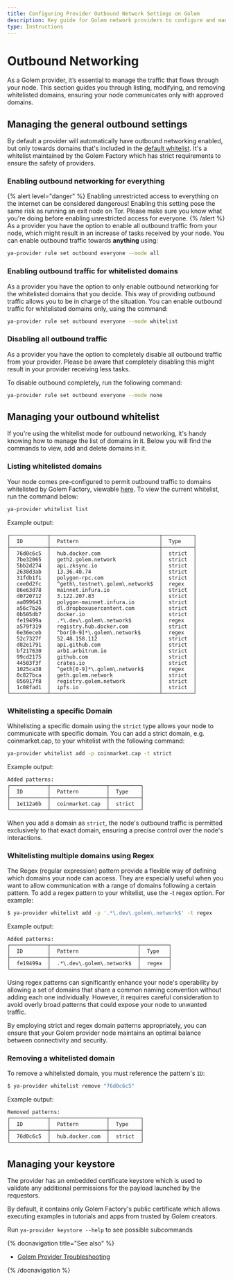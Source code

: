 ```yaml
---
title: Configuring Provider Outbound Network Settings on Golem
description: Key guide for Golem network providers to configure and manage outbound traffic settings, ensuring secure and efficient node communication.
type: Instructions
---
```


# Outbound Networking

As a Golem provider, it’s essential to manage the traffic that flows through your node. This section guides you through listing, modifying, and removing whitelisted domains, ensuring your node communicates only with approved domains.

## Managing the general outbound settings

By default a provider will automatically have outbound networking enabled, but only towards domains that's included in the [default whitelist](https://github.com/golemfactory/ya-installer-resources/tree/main/whitelist). It's a whitelist maintained by the Golem Factory which has strict requirements to ensure the safety of providers.

### Enabling outbound networking for everything

{% alert level="danger" %}
Enabling unrestricted access to everything on the internet can be considered dangerous! Enabling this setting pose the same risk as running an exit node on Tor. Please make sure you know what you're doing before enabling unrestricted access for everyone.
{% /alert %}
As a provider you have the option to enable all outbound traffic from your node, which might result in an increase of tasks received by your node. You can enable outbound traffic towards **anything** using:

```bash
ya-provider rule set outbound everyone --mode all
```

### Enabling outbound traffic for whitelisted domains

As a provider you have the option to only enable outbound networking for the whitelisted domains that you decide. This way of providing outbound traffic allows you to be in charge of the situation. You can enable outbound traffic for whitelisted domains only, using the command:

```bash
ya-provider rule set outbound everyone --mode whitelist
```

### Disabling all outbound traffic

As a provider you have the option to completely disable all outbound traffic from your provider. Please be aware that completely disabling this might result in your provider receiving less tasks.

To disable outbound completely, run the following command:

```bash
ya-provider rule set outbound everyone --mode none
```

## Managing your outbound whitelist

If you're using the whitelist mode for outbound networking, it's handy knowing how to manage the list of domains in it. Below you will find the commands to view, add and delete domains in it.

### Listing whitelisted domains

Your node comes pre-configured to permit outbound traffic to domains whitelisted by Golem Factory, viewable [here](https://github.com/golemfactory/ya-installer-resources/tree/main/whitelist). To view the current whitelist, run the command below:

```bash
ya-provider whitelist list
```

Example output:

```
┌────────────┬───────────────────────────────────┬──────────┐
│  ID        │  Pattern                          │  Type    │
├────────────┼───────────────────────────────────┼──────────┤
│  76d0c6c5  │  hub.docker.com                   │  strict  │
│  7be32065  │  geth2.golem.network              │  strict  │
│  5bb2d274  │  api.zksync.io                    │  strict  │
│  2638d3ab  │  13.36.40.74                      │  strict  │
│  31fdb1f1  │  polygon-rpc.com                  │  strict  │
│  cee0d2fc  │  ^geth\.testnet\.golem\.network$  │  regex   │
│  86e63d78  │  mainnet.infura.io                │  strict  │
│  d0720712  │  3.122.207.83                     │  strict  │
│  aa099643  │  polygon-mainnet.infura.io        │  strict  │
│  a56c7b26  │  dl.dropboxusercontent.com        │  strict  │
│  0b505db7  │  docker.io                        │  strict  │
│  fe19499a  │  .*\.dev\.golem\.network$         │  regex   │
│  a579f319  │  registry.hub.docker.com          │  strict  │
│  6e36eceb  │  ^bor[0-9]*\.golem\.network$      │  regex   │
│  52c7327f  │  52.48.158.112                    │  strict  │
│  d82e1791  │  api.github.com                   │  strict  │
│  bf217630  │  arb1.arbitrum.io                 │  strict  │
│  99cd2175  │  github.com                       │  strict  │
│  44503f3f  │  crates.io                        │  strict  │
│  1025ca38  │  ^geth[0-9]*\.golem\.network$     │  regex   │
│  0c827bca  │  geth.golem.network               │  strict  │
│  056917f8  │  registry.golem.network           │  strict  │
│  1c08fad1  │  ipfs.io                          │  strict  │
└────────────┴───────────────────────────────────┴──────────┘
```

### Whitelisting a specific Domain

Whitelisting a specific domain using the `strict` type allows your node to communicate with specific domain. You can add a strict domain, e.g. coinmarket.cap, to your whitelist with the following command:

```bash
ya-provider whitelist add -p coinmarket.cap -t strict
```

Example output:

```
Added patterns:
┌────────────┬──────────────────┬──────────┐
│  ID        │  Pattern         │  Type    │
├────────────┼──────────────────┼──────────┤
│  1e112a6b  │  coinmarket.cap  │  strict  │
└────────────┴──────────────────┴──────────┘
```

When you add a domain as `strict`, the node's outbound traffic is permitted exclusively to that exact domain, ensuring a precise control over the node's interactions.

### Whitelisting multiple domains using Regex

The Regex (regular expression) pattern provide a flexible way of defining which domains your node can access. They are especially useful when you want to allow communication with a range of domains following a certain pattern. To add a regex pattern to your whitelist, use the -t regex option. For example:

```bash
$ ya-provider whitelist add -p '.*\.dev\.golem\.network$' -t regex
```

Example output:

```
Added patterns:
┌────────────┬────────────────────────────┬─────────┐
│  ID        │  Pattern                   │  Type   │
├────────────┼────────────────────────────┼─────────┤
│  fe19499a  │  .*\.dev\.golem\.network$  │  regex  │
└────────────┴────────────────────────────┴─────────┘
```

Using regex patterns can significantly enhance your node's operability by allowing a set of domains that share a common naming convention without adding each one individually. However, it requires careful consideration to avoid overly broad patterns that could expose your node to unwanted traffic.

By employing strict and regex domain patterns appropriately, you can ensure that your Golem provider node maintains an optimal balance between connectivity and security.

### Removing a whitelisted domain

To remove a whitelisted domain, you must reference the pattern's `ID`:

```bash
$ ya-provider whitelist remove "76d0c6c5"
```

Example output:

```
Removed patterns:
┌────────────┬──────────────────┬──────────┐
│  ID        │  Pattern         │  Type    │
├────────────┼──────────────────┼──────────┤
│  76d0c6c5  │  hub.docker.com  │  strict  │
└────────────┴──────────────────┴──────────┘
```

## Managing your keystore

The provider has an embedded certificate keystore which is used to validate any additional permissions for the payload launched by the requestors.

By default, it contains only Golem Factory's public certificate which allows executing examples in tutorials and apps from trusted by Golem creators.

Run `ya-provider keystore --help` to see possible subcommands

{% docnavigation title="See also" %}

- [Golem Provider Troubleshooting](/docs/ja/troubleshooting/provider)

{% /docnavigation %}
